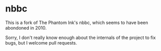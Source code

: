 nbbc
====

This is a fork of The Phantom Ink's nbbc, which seems to have been abondoned in 2010.

Sorry, I don't really know enough about the internals of the project to fix bugs, but I welcome pull requests.
